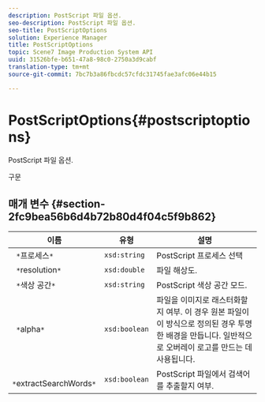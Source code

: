 ```yaml
---
description: PostScript 파일 옵션.
seo-description: PostScript 파일 옵션.
seo-title: PostScriptOptions
solution: Experience Manager
title: PostScriptOptions
topic: Scene7 Image Production System API
uuid: 31526bfe-b651-47a8-98c0-2750a3d9cabf
translation-type: tm+mt
source-git-commit: 7bc7b3a86fbcdc57cfdc31745fae3afc06e44b15

---
```



# PostScriptOptions{#postscriptoptions}

PostScript 파일 옵션.

구문

## 매개 변수 {#section-2fc9bea56b6d4b72b80d4f04c5f9b862}

| 이름 | 유형 | 설명 |
|---|---|---|
| ` *`프로세스`*` | `xsd:string` | PostScript 프로세스 선택 |
| ` *`resolution`*` | `xsd:double` | 파일 해상도. |
| ` *`색상 공간`*` | `xsd:string` | PostScript 색상 공간 모드. |
| ` *`alpha`*` | `xsd:boolean` | 파일을 이미지로 래스터화할지 여부. 이 경우 원본 파일이 이 방식으로 정의된 경우 투명한 배경을 만듭니다. 일반적으로 오버레이 로고를 만드는 데 사용됩니다. |
| ` *`extractSearchWords`*` | `xsd:boolean` | PostScript 파일에서 검색어를 추출할지 여부. |

